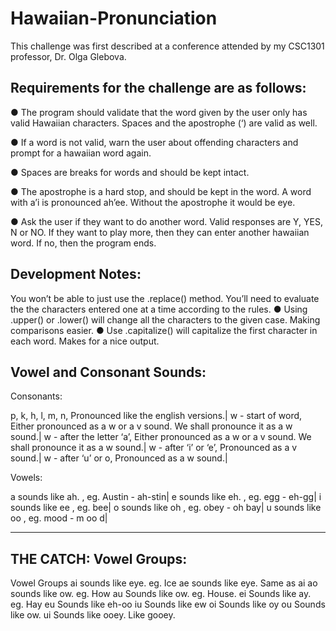 # Hawaiian-Pronunciation


This challenge was first described at a conference attended by my CSC1301 professor, Dr. Olga Glebova.

Requirements for the challenge are as follows:
-----------------------------------------------------
● The program should validate that the word given by the user only has valid Hawaiian
characters. Spaces and the apostrophe (‘) are valid as well.

● If a word is not valid, warn the user about offending characters and prompt for a
hawaiian word again.

● Spaces are breaks for words and should be kept intact.

● The apostrophe is a hard stop, and should be kept in the word. A word with a’i is
pronounced ah’ee. Without the apostrophe it would be eye.

● Ask the user if they want to do another word. Valid responses are Y, YES, N or NO. If
they want to play more, then they can enter another hawaiian word. If no, then the
program ends.

Development Notes:
-------------------------------------------------------
You won’t be able to just use the .replace() method. You’ll need to evaluate the the
characters entered one at a time according to the rules.
● Using .upper() or .lower() will change all the characters to the given case. Making
comparisons easier.
● Use .capitalize() will capitalize the first character in each word. Makes for a nice output.

Vowel and Consonant Sounds:
--------------------------------------------------------
Consonants:

p, k, h, l, m, n,             Pronounced like the english versions.|
w - start of word,            Either pronounced as a w or a v sound. We shall pronounce it as a
                               w sound.|
w - after the letter ‘a’,     Either pronounced as a w or a v sound. We shall pronounce it as a
                               w sound.|
w - after ‘i’ or ‘e’,         Pronounced as a v sound.|
w - after ‘u’ or o,           Pronounced as a w sound.|

Vowels:

a sounds like ah.   ,   eg. Austin - ah-stin|
e sounds like eh.   ,   eg. egg - eh-gg|
i sounds like ee    ,   eg. bee|
o sounds like oh    ,   eg. obey - oh bay|
u sounds like oo    ,   eg. mood - m oo d|

--------------------------------------------------------


THE CATCH: Vowel Groups:
--------------------------------------------------------
Vowel Groups
ai sounds like eye.             eg. Ice
ae sounds like eye.             Same as ai
ao sounds like ow.              eg. How
au Sounds like ow.              eg. House.
ei Sounds like ay.              eg. Hay
eu Sounds like eh-oo
iu Sounds like ew
oi Sounds like oy
ou Sounds like ow.
ui Sounds like ooey.            Like gooey.
